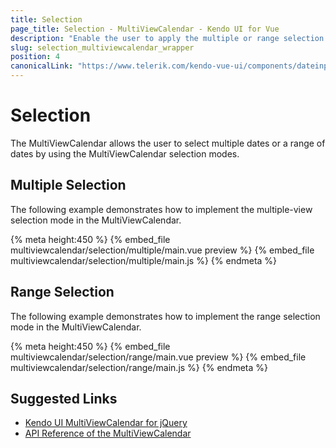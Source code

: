 ```yaml
---
title: Selection
page_title: Selection - MultiViewCalendar - Kendo UI for Vue
description: "Enable the user to apply the multiple or range selection mode when working with the Kendo UI MultiViewCalendar wrapper for Vue."
slug: selection_multiviewcalendar_wrapper
position: 4
canonicalLink: "https://www.telerik.com/kendo-vue-ui/components/dateinputs/multiview-calendar/"
---
```


<div><WrapperBanner></WrapperBanner></div>

# Selection

The MultiViewCalendar allows the user to select multiple dates or a range of dates by using the MultiViewCalendar selection modes.

## Multiple Selection

The following example demonstrates how to implement the multiple-view selection mode in the MultiViewCalendar.

{% meta height:450 %}
{% embed_file multiviewcalendar/selection/multiple/main.vue preview %}
{% embed_file multiviewcalendar/selection/multiple/main.js %}
{% endmeta %}

## Range Selection

The following example demonstrates how to implement the range selection mode in the MultiViewCalendar.

{% meta height:450 %}
{% embed_file multiviewcalendar/selection/range/main.vue preview %}
{% embed_file multiviewcalendar/selection/range/main.js %}
{% endmeta %}

## Suggested Links

* [Kendo UI MultiViewCalendar for jQuery](https://docs.telerik.com/kendo-ui/controls/scheduling/multiviewcalendar/overview)
* [API Reference of the MultiViewCalendar](https://docs.telerik.com/kendo-ui/api/javascript/ui/multiviewcalendar)
